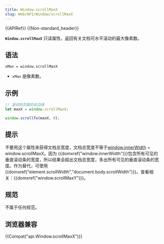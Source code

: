 ```yaml
---
title: Window.scrollMaxX
slug: Web/API/Window/scrollMaxX
---
```

{{APIRef}} {{Non-standard_header}}

**`Window.scrollMaxX`** 只读属性，返回有关文档可水平滚动的最大像素数。

## 语法

```plain
xMax = window.scrollMaxX
```

- `xMax` 是像素数。

## 示例

```js
// 滚动到页面的右边缘
let maxX = window.scrollMaxX;

window.scrollTo(maxX, 0);
```

## 提示

不要用这个属性来获得文档总宽度，文档总宽度不等于[window.innerWidth](/zh-CN/docs/DOM/window.innerWidth) + window\.scrollMaxX。因为 {{domxref("window.innerWidth")}}包含所有可见的垂直滚动条的宽度，所以结果会超出文档总宽度，多出所有可见的垂直滚动条的宽度。作为替代，可使用{{domxref("element.scrollWidth","document.body.scrollWidth")}}。查看相关：{{domxref("window.scrollMaxY")}}。

## 规范

不属于任何规范。

## 浏览器兼容

{{Compat("api.Window.scrollMaxX")}}
